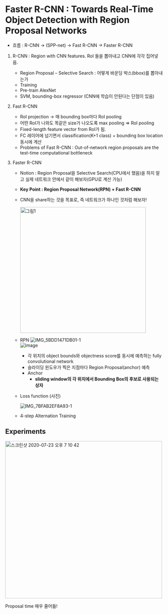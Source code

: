 
# Faster R-CNN : Towards Real-Time Object Detection with Region Proposal Networks


* 흐름 : R-CNN -> (SPP-net) -> Fast R-CNN -> Faster R-CNN


1. R-CNN : Region with CNN features. RoI 들을 뽑아내고 CNN에 각각 집어넣음.
    - Region Proposal – Selective Search : 어떻게 바운딩 박스(bbox)를 뽑아내는가
    - Training 
    - Pre-train AlexNet
    - SVM, bounding-box regressor (CNN에 학습이 안된다는 단점이 있음)


2. Fast R-CNN
    - RoI projection -> 매 bounding box마다 RoI pooling
    - 어떤 RoI가 나와도 똑같은 size가 나오도록 max pooling => RoI pooling
    - Fixed-length feature vector from RoI가 됨.
    - FC 레이어에 넘기면서 classification(K+1 class) + bounding box location 동시에 계산
    - Problems of Fast R-CNN : Out-of-network region proposals are the test-time computational bottleneck


3. Faster R-CNN
    - Notion : Region Proposal을 Selective Search(CPU에서 했음)을 하지 말고 실제 네트워크 안에서 같이 해보자(GPU로 계산 가능)
    - **Key Point : Region Proposal Network(RPN) + Fast R-CNN**
    


    - CNN을 share하는 것을 목표로, 즉 네트워크가 하나인 것처럼 해보자!
      
      <img width="400" alt="그림1" src="https://user-images.githubusercontent.com/48315997/88275099-c61db900-cd17-11ea-9e61-b0f44172936a.png">


    - RPN 
    ![IMG_5BDD1471DB01-1](https://user-images.githubusercontent.com/48315997/88275179-e6e60e80-cd17-11ea-9f04-8a258dc4778d.jpeg)  
    ![image](https://user-images.githubusercontent.com/48315997/107228852-78bd2b00-6a60-11eb-9b16-fa5b23d2a1a4.png)
  
        -  각 위치의 object bounds와 objectness score를 동시에 예측하는 fully convolutional network
        - 슬라이딩 윈도우가 찍은 지점마다 Region Proposal(anchor) 예측
        - Anchor
            - **sliding window의 각 위치에서 Bounding Box의 후보로 사용되는 상자**
            
    
    - Loss function (사진)
    
        ![IMG_7BFAB2EF8A93-1](https://user-images.githubusercontent.com/48315997/88275199-f2d1d080-cd17-11ea-8a88-53902efa4790.jpeg)
        
    - 4-step Alternation Training 

        



## Experiments

<img width="500" alt="스크린샷 2020-07-23 오후 7 10 42" src="https://user-images.githubusercontent.com/48315997/88275353-39bfc600-cd18-11ea-967f-4799ddcbba59.png">



Proposal time 매우 줄어듦!
